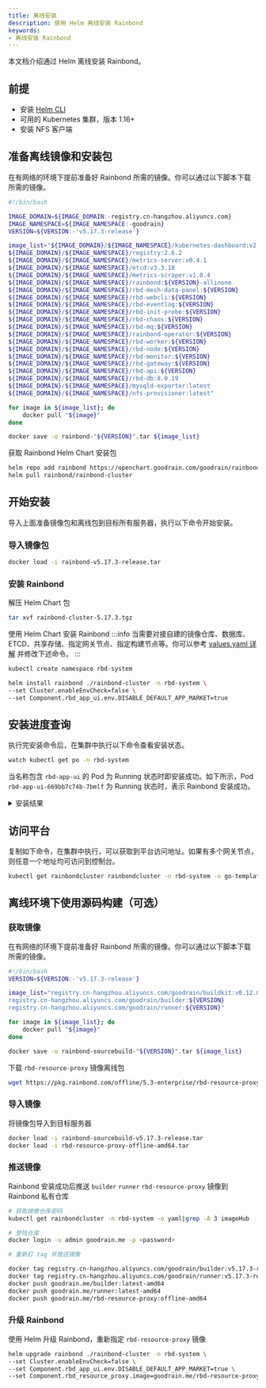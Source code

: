 ```yaml
---
title: 离线安装
description: 使用 Helm 离线安装 Rainbond
keywords: 
- 离线安装 Rainbond
---
```


本文档介绍通过 Helm 离线安装 Rainbond。

## 前提

- 安装 [Helm CLI](https://helm.sh/docs/intro/install/)
- 可用的 Kubernetes 集群，版本 1.16+
- 安装 NFS 客户端


## 准备离线镜像和安装包

在有网络的环境下提前准备好 Rainbond 所需的镜像。你可以通过以下脚本下载所需的镜像。

```bash title="vim download_rbd_images.sh"
#!/bin/bash

IMAGE_DOMAIN=${IMAGE_DOMAIN:-registry.cn-hangzhou.aliyuncs.com}
IMAGE_NAMESPACE=${IMAGE_NAMESPACE:-goodrain}
VERSION=${VERSION:-'v5.17.3-release'}

image_list="${IMAGE_DOMAIN}/${IMAGE_NAMESPACE}/kubernetes-dashboard:v2.6.1
${IMAGE_DOMAIN}/${IMAGE_NAMESPACE}/registry:2.6.2
${IMAGE_DOMAIN}/${IMAGE_NAMESPACE}/metrics-server:v0.4.1
${IMAGE_DOMAIN}/${IMAGE_NAMESPACE}/etcd:v3.3.18
${IMAGE_DOMAIN}/${IMAGE_NAMESPACE}/metrics-scraper:v1.0.4
${IMAGE_DOMAIN}/${IMAGE_NAMESPACE}/rainbond:${VERSION}-allinone
${IMAGE_DOMAIN}/${IMAGE_NAMESPACE}/rbd-mesh-data-panel:${VERSION}
${IMAGE_DOMAIN}/${IMAGE_NAMESPACE}/rbd-webcli:${VERSION}
${IMAGE_DOMAIN}/${IMAGE_NAMESPACE}/rbd-eventlog:${VERSION}
${IMAGE_DOMAIN}/${IMAGE_NAMESPACE}/rbd-init-probe:${VERSION}
${IMAGE_DOMAIN}/${IMAGE_NAMESPACE}/rbd-chaos:${VERSION}
${IMAGE_DOMAIN}/${IMAGE_NAMESPACE}/rbd-mq:${VERSION}
${IMAGE_DOMAIN}/${IMAGE_NAMESPACE}/rainbond-operator:${VERSION}
${IMAGE_DOMAIN}/${IMAGE_NAMESPACE}/rbd-worker:${VERSION}
${IMAGE_DOMAIN}/${IMAGE_NAMESPACE}/rbd-node:${VERSION}
${IMAGE_DOMAIN}/${IMAGE_NAMESPACE}/rbd-monitor:${VERSION}
${IMAGE_DOMAIN}/${IMAGE_NAMESPACE}/rbd-gateway:${VERSION}
${IMAGE_DOMAIN}/${IMAGE_NAMESPACE}/rbd-api:${VERSION}
${IMAGE_DOMAIN}/${IMAGE_NAMESPACE}/rbd-db:8.0.19
${IMAGE_DOMAIN}/${IMAGE_NAMESPACE}/mysqld-exporter:latest
${IMAGE_DOMAIN}/${IMAGE_NAMESPACE}/nfs-provisioner:latest"

for image in ${image_list}; do
    docker pull "${image}"
done

docker save -o rainbond-"${VERSION}".tar ${image_list}
```

获取 Rainbond Helm Chart 安装包
```bash
helm repo add rainbond https://openchart.goodrain.com/goodrain/rainbond
helm pull rainbond/rainbond-cluster
```

## 开始安装

导入上面准备镜像包和离线包到目标所有服务器，执行以下命令开始安装。

### 导入镜像包
```bash
docker load -i rainbond-v5.17.3-release.tar
```

### 安装 Rainbond

解压 Helm Chart 包

```bash
tar xvf rainbond-cluster-5.17.3.tgz
```

使用 Helm Chart 安装 Rainbond
:::info
当需要对接自建的镜像仓库、数据库、ETCD、共享存储、指定网关节点、指定构建节点等。你可以参考 [values.yaml 详解](/docs/installation/install-with-helm/vaules-config) 并修改下述命令。
:::

```bash
kubectl create namespace rbd-system

helm install rainbond ./rainbond-cluster -n rbd-system \
--set Cluster.enableEnvCheck=false \
--set Component.rbd_app_ui.env.DISABLE_DEFAULT_APP_MARKET=true
```

## 安装进度查询

执行完安装命令后，在集群中执行以下命令查看安装状态。

```bash
watch kubectl get po -n rbd-system
```

当名称包含 `rbd-app-ui` 的 Pod 为 Running 状态时即安装成功。如下所示，Pod `rbd-app-ui-669bb7c74b-7bmlf` 为 Running 状态时，表示 Rainbond 安装成功。

<details>
<summary>安装结果</summary>

```bash
NAME                                         READY   STATUS      RESTARTS   AGE
nfs-provisioner-0                            1/1     Running     0          14d
rbd-etcd-0                                   1/1     Running     0          14d
rbd-hub-64777d89d8-l56d8                     1/1     Running     0          14d
rbd-gateway-76djb                            1/1     Running     0          14d
dashboard-metrics-scraper-7db45b8bb4-tcgxd   1/1     Running     0          14d
rbd-mq-6b847d874b-j5jg2                      1/1     Running     0          14d
rbd-webcli-76b54fd7f6-jrcdj                  1/1     Running     0          14d
kubernetes-dashboard-fbd4fb949-2qsn9         1/1     Running     0          14d
rbd-resource-proxy-547874f4d7-dh8bv          1/1     Running     0          14d
rbd-monitor-0                                1/1     Running     0          14d
rbd-db-0                                     2/2     Running     0          14d
rbd-eventlog-0                               1/1     Running     0          14d
rbd-app-ui-669bb7c74b-7bmlf                  1/1     Running     0          7d12h
rbd-app-ui-migrations--1-hp2qg               0/1     Completed   0          14d
rbd-worker-679fd44bc7-n6lvg                  1/1     Running     0          9d
rbd-node-jhfzc                               1/1     Running     0          9d
rainbond-operator-7978d4d695-ws8bz           1/1     Running     0          9d
rbd-chaos-nkxw7                              1/1     Running     0          8d
rbd-api-5d8bb8d57d-djx2s                     1/1     Running     0          47h
```

</details>

## 访问平台

复制如下命令，在集群中执行，可以获取到平台访问地址。如果有多个网关节点，则任意一个地址均可访问到控制台。

```bash
kubectl get rainbondcluster rainbondcluster -n rbd-system -o go-template --template='{{range.spec.gatewayIngressIPs}}{{.}}:7070{{printf "\n"}}{{end}}'
```

## 离线环境下使用源码构建（可选）

### 获取镜像

在有网络的环境下提前准备好 Rainbond 所需的镜像。你可以通过以下脚本下载所需的镜像。

```bash title="vim download_rbd_images_sourcebuild.sh"
#!/bin/bash
VERSION=${VERSION:-'v5.17.3-release'}

image_list="registry.cn-hangzhou.aliyuncs.com/goodrain/buildkit:v0.12.0
registry.cn-hangzhou.aliyuncs.com/goodrain/builder:${VERSION}
registry.cn-hangzhou.aliyuncs.com/goodrain/runner:${VERSION}"

for image in ${image_list}; do
    docker pull "${image}"
done

docker save -o rainbond-sourcebuild-"${VERSION}".tar ${image_list}
```

下载 `rbd-resource-proxy` 镜像离线包

```bash
wget https://pkg.rainbond.com/offline/5.3-enterprise/rbd-resource-proxy-offline-amd64.tar
```

### 导入镜像

将镜像包导入到目标服务器

```bash
docker load -i rainbond-sourcebuild-v5.17.3-release.tar
docker load -i rbd-resource-proxy-offline-amd64.tar
```

### 推送镜像

Rainbond 安装成功后推送 `builder` `runner` `rbd-resource-proxy` 镜像到 Rainbond 私有仓库

```bash
# 获取镜像仓库密码
kubectl get rainbondcluster -n rbd-system -o yaml|grep -A 3 imageHub

# 登陆仓库
docker login -u admin goodrain.me -p <password>

# 重新打 tag 并推送镜像

docker tag registry.cn-hangzhou.aliyuncs.com/goodrain/builder:v5.17.3-release goodrain.me/builder:latest-amd64
docker tag registry.cn-hangzhou.aliyuncs.com/goodrain/runner:v5.17.3-release goodrain.me/runner:latest-amd64
docker push goodrain.me/builder:latest-amd64
docker push goodrain.me/runner:latest-amd64
docker push goodrain.me/rbd-resource-proxy:offline-amd64
```

### 升级 Rainbond

使用 Helm 升级 Rainbond，重新指定 `rbd-resource-proxy` 镜像

```bash
helm upgrade rainbond ./rainbond-cluster -n rbd-system \
--set Cluster.enableEnvCheck=false \
--set Component.rbd_app_ui.env.DISABLE_DEFAULT_APP_MARKET=true \
--set Component.rbd_resource_proxy.image=goodrain.me/rbd-resource-proxy:offline-amd64
```
